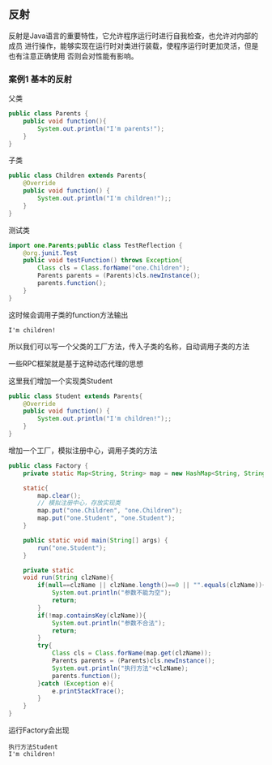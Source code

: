 ## 反射
反射是Java语言的重要特性，它允许程序运行时进行自我检查，也允许对内部的成员
进行操作，能够实现在运行时对类进行装载，使程序运行时更加灵活，但是也有注意正确使用
否则会对性能有影响。

### 案例1 基本的反射

父类
```java
public class Parents {
    public void function(){
        System.out.println("I'm parents!");
    }
}

```

子类
```java
public class Children extends Parents{
    @Override
    public void function() {
        System.out.println("I'm children!");;
    }
}
```

测试类
```java
import one.Parents;public class TestReflection {
    @org.junit.Test
    public void testFunction() throws Exception{
        Class cls = Class.forName("one.Children");
        Parents parents = (Parents)cls.newInstance();
        parents.function();
    }
}
```

这时候会调用子类的function方法输出
```text
I'm children!
```

所以我们可以写一个父类的工厂方法，传入子类的名称，自动调用子类的方法

一些RPC框架就是基于这种动态代理的思想

这里我们增加一个实现类Student
```java
public class Student extends Parents{
    @Override
    public void function() {
        System.out.println("I'm children!");;
    }
}
```

增加一个工厂，模拟注册中心，调用子类的方法
```java
public class Factory {
    private static Map<String, String> map = new HashMap<String, String>();

    static{
        map.clear();
        // 模拟注册中心，存放实现类
        map.put("one.Children", "one.Children");
        map.put("one.Student", "one.Student");
    }

    public static void main(String[] args) {
        run("one.Student");
    }

    private static
    void run(String clzName){
        if(null==clzName || clzName.length()==0 || "".equals(clzName)){
            System.out.println("参数不能为空");
            return;
        }
        if(!map.containsKey(clzName)){
            System.out.println("参数不合法");
            return;
        }
        try{
            Class cls = Class.forName(map.get(clzName));
            Parents parents = (Parents)cls.newInstance();
            System.out.println("执行方法"+clzName);
            parents.function();
        }catch (Exception e){
            e.printStackTrace();
        }
    }
}
```
运行Factory会出现
```text
执行方法Student
I'm children!
```
